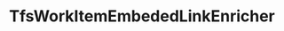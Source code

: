 ---
optionsClassName: 
optionsClassFullName: 
configurationSamples: []
description: missng XML code comments
className: TfsWorkItemEmbededLinkEnricher
typeName: ProcessorEnrichers
architecture: v2
options: []
status: missng XML code comments
processingTarget: missng XML code comments
classFile: /src/MigrationTools.Clients.AzureDevops.ObjectModel/Enrichers/TfsWorkItemEmbededLinkEnricher.cs
optionsClassFile: 

redirectFrom: []
layout: reference
toc: true
permalink: /Reference/v2/ProcessorEnrichers/TfsWorkItemEmbededLinkEnricher/
title: TfsWorkItemEmbededLinkEnricher
categories:
- ProcessorEnrichers
- v2
topics:
- topic: notes
  path: ../../../../../docs/Reference/v2/ProcessorEnrichers/TfsWorkItemEmbededLinkEnricher-notes.md
  exists: false
  markdown: ''
- topic: introduction
  path: ../../../../../docs/Reference/v2/ProcessorEnrichers/TfsWorkItemEmbededLinkEnricher-introduction.md
  exists: false
  markdown: ''

---